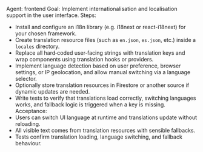 Agent: frontend
Goal: Implement internationalisation and localisation support in the user interface.
Steps:
- Install and configure an i18n library (e.g. i18next or react-i18next) for your chosen framework.
- Create translation resource files (such as `en.json`, `es.json`, etc.) inside a `locales` directory.
- Replace all hard‑coded user‑facing strings with translation keys and wrap components using translation hooks or providers.
- Implement language detection based on user preference, browser settings, or IP geolocation, and allow manual switching via a language selector.
- Optionally store translation resources in Firestore or another source if dynamic updates are needed.
- Write tests to verify that translations load correctly, switching languages works, and fallback logic is triggered when a key is missing.
Acceptance:
- Users can switch UI language at runtime and translations update without reloading.
- All visible text comes from translation resources with sensible fallbacks.
- Tests confirm translation loading, language switching, and fallback behaviour.

